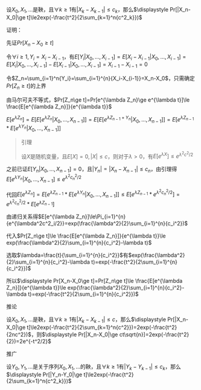 设$X_0,X_1,\ldots$是鞅，且$\forall k\ge1$有$|X_k-X_{k-1}|\le c_k$，那么$\displaystyle Pr[|X_n-X_0|\ge t]\le2exp(-\frac{t^2}{2\sum_{k=1}^n{c^2_k}})$

证明：

先证$\displaystyle Pr[X_n-X_0\ge t]$

令$\forall i\ge1,Y_i=X_i-X_{i-1}$，有$E[Y_i|X_0,\ldots,X_{i-1}]=E[X_i-X_{i-1}|X_0,\ldots,X_{i-1}]=E[X_i|X_0,\ldots,X_{i-1}]-E[X_{i-1}|X_0,\ldots,X_{i-1}]=X_{i-1}-X_{i-1}=0$

令$Z_n=\sum_{i=1}^n{Y_i}=\sum_{i=1}^{n}{X_i-X_{i-1}}=X_n-X_0$，只需确定$Pr[Z_n\ge t]$的上界

由马尔可夫不等式，$Pr[Z_n\ge t]=Pr[e^{\lambda Z_n}\ge e^{\lambda t}]\le \frac{E[e^{\lambda Z_n}]}{e^{\lambda t}}$

$E[e^{\lambda Z_n}]=E[E[e^{\lambda Z_n}|X_0,\ldots,X_{n-1}]]=E[E[e^{\lambda Z_{n-1}+Y_n}|X_0,\ldots,X_{n-1}]]=E[e^{\lambda Z_{n-1}}*E[e^{\lambda Y_n}|X_0,\ldots,X_{n-1}]]$

> 引理
>
> 设$X$是随机变量，且$E[X]=0,|X|\le c$，则对于$\lambda>0$，有$E[e^{\lambda X}]\le e^{\lambda^2c^2/2}$

之前已证$E[Y_n|X_0,\ldots,X_{n-1}]=0$，且$|Y_n|=|X_n-X_{n-1}|\le c_n$，由引理得$E[e^{\lambda Y_n}|X_0,\ldots,X_{n-1}]\le e^{\lambda^2c^2_n/2}$

代回$E[e^{\lambda Z_n}]=E[e^{\lambda Z_{n-1}}*E[e^{\lambda Y_n}|X_0,\ldots,X_{n-1}]]\le E[e^{\lambda Z_{n-1}}*e^{\lambda^2c^2_n/2}]=e^{\lambda^2c^2_n/2}*E[e^{\lambda Z_{n-1}}]$

由递归关系得$E[e^{\lambda Z_n}]\le\Pi_{i=1}^{n}{e^{\lambda^2c^2_i/2}}=exp(\frac{\lambda^2}{2}\sum_{i=1}^{n}{c_i^2})$

代入$Pr[Z_n\ge t]\le \frac{E[e^{\lambda Z_n}]}{e^{\lambda t}}\le exp(\frac{\lambda^2}{2}\sum_{i=1}^{n}{c_i^2}-\lambda t)$

选取$\lambda=\frac{t}{\sum_{i=1}^{n}{c_i^2}}$有$exp(\frac{\lambda^2}{2}\sum_{i=1}^{n}{c_i^2}-\lambda t)=exp(-\frac{t^2}{2\sum_{i=1}^{n}{c_i^2}})$

所以$\displaystyle Pr[X_n-X_0\ge t]=Pr[Z_n\ge t]\le \frac{E[e^{\lambda Z_n}]}{e^{\lambda t}}\le exp(\frac{\lambda^2}{2}\sum_{i=1}^{n}{c_i^2}-\lambda t)=exp(-\frac{t^2}{2\sum_{i=1}^{n}{c_i^2}})$



推论

设$X_0,X_1,\ldots$是鞅，且$\forall k\ge1$有$|X_k-X_{k-1}|\le c$，那么$\displaystyle Pr[|X_n-X_0|\ge t]\le2exp(-\frac{t^2}{2\sum_{k=1}^n{c^2}})=2exp(-\frac{t^2}{2nc^2})$，则$\displaystyle Pr[|X_n-X_0|\ge ct\sqrt{n}]=2exp(-\frac{t^2}{2})=2e^{-t^2/2}$



推广

设$Y_0,Y_1,\ldots$是关于序列$X_0,X_1,\ldots$的鞅，且$\forall k\ge1$有$|Y_k-Y_{k-1}|\le c_k$，那么$\displaystyle Pr[|Y_n-Y_0|\ge t]\le2exp(-\frac{t^2}{2\sum_{k=1}^n{c^2_k}})$